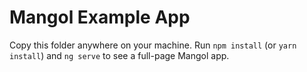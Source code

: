 # Mangol Example App

Copy this folder anywhere on your machine. Run ```npm install``` (or ```yarn install```) and ```ng serve``` to see a full-page Mangol app.
